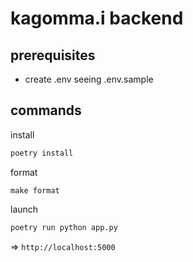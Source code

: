 kagomma.i backend
===

## prerequisites

- create .env seeing .env.sample

## commands

install
```bash
poetry install
```

format
```bach
make format
```

launch
```bash
poetry run python app.py
```
=> `http://localhost:5000`
